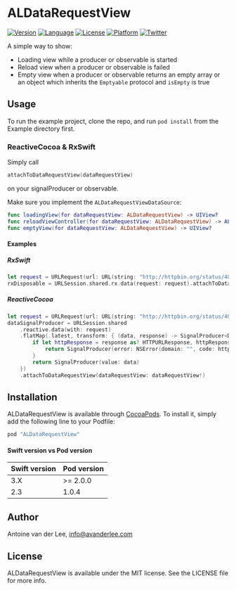 # ALDataRequestView

[![Version](https://img.shields.io/cocoapods/v/ALDataRequestView.svg?style=flat)](http://cocoapods.org/pods/ALDataRequestView)
[![Language](https://img.shields.io/badge/language-swift3.0-f48041.svg?style=flat)](https://developer.apple.com/swift)
[![License](https://img.shields.io/cocoapods/l/ALDataRequestView.svg?style=flat)](http://cocoapods.org/pods/ALDataRequestView)
[![Platform](https://img.shields.io/cocoapods/p/ALDataRequestView.svg?style=flat)](http://cocoapods.org/pods/ALDataRequestView)
[![Twitter](https://img.shields.io/badge/twitter-@twannl-blue.svg?style=flat)](http://twitter.com/twannl)

A simple way to show:

* Loading view while a producer or observable is started
* Reload view when a producer or observable is failed
* Empty view when a producer or observable returns an empty array or an object which inherits the `Emptyable` protocol and `isEmpty` is true

## Usage

To run the example project, clone the repo, and run `pod install` from the Example directory first.

### ReactiveCocoa & RxSwift
Simply call 

```swift
attachToDataRequestView(dataRequestView)
```
on your signalProducer or observable. 

Make sure you implement the `ALDataRequestViewDataSource`:

```swift
func loadingView(for dataRequestView: ALDataRequestView) -> UIView?
func reloadViewController(for dataRequestView: ALDataRequestView) -> ALDataReloadType?
func emptyView(for dataRequestView: ALDataRequestView) -> UIView?
```

#### Examples
##### RxSwift

```swift
let request = URLRequest(url: URL(string: "http://httpbin.org/status/400")!)
rxDisposable = URLSession.shared.rx.data(request: request).attachToDataRequestView(dataRequestView: dataRequestView!).subscribe()
```
##### ReactiveCocoa

```swift
let request = URLRequest(url: URL(string: "http://httpbin.org/status/400")!)
dataSignalProducer = URLSession.shared
    .reactive.data(with: request)
    .flatMap(.latest, transform: { (data, response) -> SignalProducer<Data, NSError> in
        if let httpResponse = response as? HTTPURLResponse, httpResponse.statusCode > 299 {
            return SignalProducer(error: NSError(domain: "", code: httpResponse.statusCode, userInfo: nil))
        }
        return SignalProducer(value: data)
    })
    .attachToDataRequestView(dataRequestView: dataRequestView!)

```


## Installation

ALDataRequestView is available through [CocoaPods](http://cocoapods.org). To install
it, simply add the following line to your Podfile:

```ruby
pod "ALDataRequestView"
```

#### Swift version vs Pod version
| Swift version | Pod version    |
| ------------- | --------------- |
| 3.X           | >= 2.0.0			|
| 2.3           | 1.0.4			   |

## Author

Antoine van der Lee, info@avanderlee.com

## License

ALDataRequestView is available under the MIT license. See the LICENSE file for more info.
